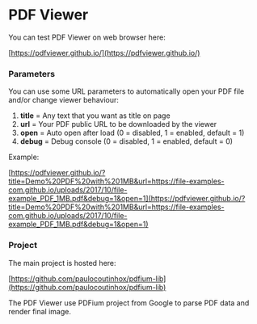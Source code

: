 # PDF Viewer

You can test PDF Viewer on web browser here:

[https://pdfviewer.github.io/](https://pdfviewer.github.io/)

### Parameters

You can use some URL parameters to automatically open your PDF file and/or change viewer behaviour:

1. **title** = Any text that you want as title on page
2. **url** = Your PDF public URL to be downloaded by the viewer
3. **open** = Auto open after load (0 = disabled, 1 = enabled, default = 1)
4. **debug** = Debug console (0 = disabled, 1 = enabled, default = 0)

Example:

[https://pdfviewer.github.io/?title=Demo%20PDF%20with%201MB&url=https://file-examples-com.github.io/uploads/2017/10/file-example_PDF_1MB.pdf&debug=1&open=1](https://pdfviewer.github.io/?title=Demo%20PDF%20with%201MB&url=https://file-examples-com.github.io/uploads/2017/10/file-example_PDF_1MB.pdf&debug=1&open=1)

### Project

The main project is hosted here:

[https://github.com/paulocoutinhox/pdfium-lib](https://github.com/paulocoutinhox/pdfium-lib)

The PDF Viewer use PDFium project from Google to parse PDF data and render final image.

